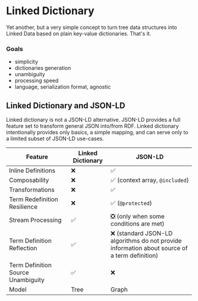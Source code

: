 # Linked Dictionary

Yet another, but a very simple concept to turn tree data structures into Linked Data based on plain key-value dictionaries. That's it.

### Goals
 * simplicity
 * dictionaries generation
 * unambiguity
 * processing speed
 * language, serialization format, agnostic


## Linked Dictionary and JSON-LD

Linked dictionary is not a JSON-LD alternative. JSON-LD provides a full feature set to transform general JSON into/from RDF. Linked dictionary intentionally provides only basics, a simple mapping, and can serve only to a limited subset of JSON-LD use-cases.

| Feature | Linked Dictionary | JSON-LD |
| --- | --- | --- |
| Inline Definitions | ❌ | ✅ |
| Composability | ❌ |  ✅  (context array, `@included`) | 
| Transformations | ❌ |  ✅  |
| Term Redefinition Resilience | ❌ |  ✅ (`@protected`) |
| Stream Processing | ✅  | :negative_squared_cross_mark: (only when some conditions are met) |
| Term Definition Reflection | ✅ | ❌ (standard JSON-LD algorithms do not provide information about source of a term definition) |
| Term Definition Source Unambiguity  | ✅ | ❌ |
| Model  | Tree | Graph |



